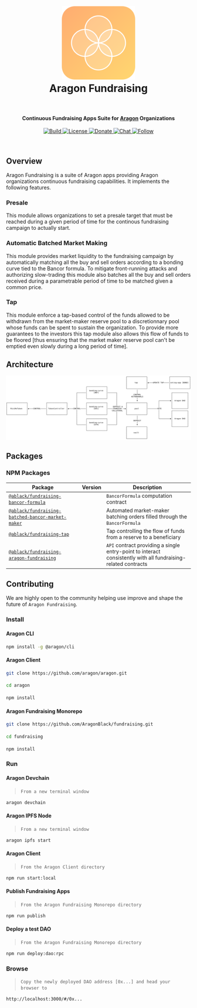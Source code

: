 <h1 align="center">
 <img src="./.github/images/icon.svg" alt="Aragon Fundraising" width="200">
  <br>
  Aragon Fundraising
  <br>
</h1>

<br>
<h4 align="center">
    Continuous Fundraising Apps Suite for <a href="https://www.aragon.org" target="_blank">Aragon</a> Organizations

</h4>

<p align="center">
  <a href="https://badge.fury.io/js/electron-markdownify">
    <img
        src="https://travis-ci.org/AragonBlack/fundraising.svg?branch=next"
        alt="Build"
    >
  </a>
  <a href="https://www.gnu.org/licenses/agpl-3.0">
    <img
        src="https://img.shields.io/badge/License-AGPL%20v3-blue.svg"
        alt="License"
    >
  </a>
  <a href="https://en.cryptobadges.io/donate/0x233373130f7d859c1d743d01b7dfa09b9667a69a">
    <img
        src="https://en.cryptobadges.io/badge/micro/0x233373130f7d859c1d743d01b7dfa09b9667a69a"
        alt="Donate"
    >
  </a>
  <a href="https://aragon.chat">
    <img
        src="https://img.shields.io/badge/chat-Rocket.Chat-GREEN"
        alt="Chat"
    >
  </a>
  <a href="https://twitter.com/AragonBlackTeam">
    <img 
        src="https://img.shields.io/twitter/follow/AragonBlackTeam?label=Follow"
        alt="Follow"
    >
  </a>
</p>

<br>


## Overview

Aragon Fundraising is a suite of Aragon apps providing Aragon organizations continuous fundraising capabilities. It implements the following features.

### Presale

This module allows organizations to set a presale target that must be reached during a given period of time for the continous fundraising campaign to actually start.

### Automatic Batched Market Making

This module provides market liquidity to the fundraising campaign by automatically matching all the buy and sell orders according to a bonding curve tied to the Bancor formula. To mitigate front-running attacks and authorizing slow-trading this module also batches all the buy and sell orders received during a parametrable period of time to be matched given a common price.

### Tap

This module enforce a tap-based control of the funds allowed to be withdrawn from the market-maker reserve pool to a discretionnary pool whose funds can be spent to sustain the organization. To provide more guarantees to the investors this tap module also allows this flow of funds to be floored [thus ensuring that the market maker reserve pool can't be emptied even slowly during a long period of time].


## Architecture

![Architecture](.github/images/architecture.svg)


## Packages


### NPM Packages

| Package                                                                                | Version | Description                                                                                                   |
| -------------------------------------------------------------------------------------- | ------- | ------------------------------------------------------------------------------------------------------------- |
| [`@ablack/fundraising-bancor-formula`](/apps/bancor-formula)                           |         | `BancorFormula` computation contract                                                                          |
| [`@ablack/fundraising-batched-bancor-market-maker`](/apps/batched-bancor-market-maker) |         | Automated market-maker batching orders filled through the `BancorFormula`                                     |
| [`@ablack/fundraising-tap`](/apps/tap)                                                 |         | Tap controlling the flow of funds from a reserve to a beneficiary                                             |
| [`@ablack/fundraising-aragon-fundraising`](/apps/aragon-fundraising)                   |         | `API` contract providing a single entry-point to interact consistently with all fundraising-related contracts |


## Contributing

We are highly open to the community helping use improve and shape the future of `Aragon Fundraising`.

### Install

#### Aragon CLI

```bash
npm install -g @aragon/cli
```

#### Aragon Client

```bash
git clone https://github.com/aragon/aragon.git

cd aragon

npm install
```

#### Aragon Fundraising Monorepo

```bash
git clone https://github.com/AragonBlack/fundraising.git

cd fundraising

npm install
```

### Run

#### Aragon Devchain
> `From a new terminal window`

```bash
aragon devchain
```

#### Aragon IPFS Node
> `From a new terminal window`

```bash
aragon ipfs start
```

#### Aragon Client
> `From the Aragon Client directory`

```bash
npm run start:local
```

#### Publish Fundraising Apps
> `From the Aragon Fundraising Monorepo directory`

```bash
npm run publish
```

#### Deploy a test DAO
> `From the Aragon Fundraising Monorepo directory`

```bash
npm run deploy:dao:rpc
```

### Browse

> `Copy the newly deployed DAO address [0x...] and head your browser to`
```bash 
http://localhost:3000/#/0x...
```
